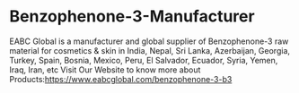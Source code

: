 # Benzophenone-3-Manufacturer
EABC Global is a manufacturer and global supplier of Benzophenone-3 raw material for cosmetics &amp; skin in India, Nepal, Sri Lanka, Azerbaijan, Georgia, Turkey, Spain, Bosnia, Mexico, Peru, El Salvador, Ecuador, Syria, Yemen, Iraq, Iran, etc Visit Our Website to know more about Products:https://www.eabcglobal.com/benzophenone-3-b3 
